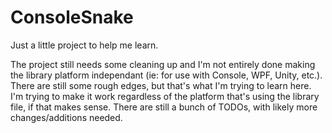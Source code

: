 # ConsoleSnake
 
Just a little project to help me learn.

The project still needs some cleaning up and I'm not entirely done making the library platform independant (ie: for use with Console, WPF, Unity, etc.). There are still some rough edges, but that's what I'm trying to learn here. I'm trying to make it work regardless of the platform that's using the library file, if that makes sense.
There are still a bunch of TODOs, with likely more changes/additions needed.
